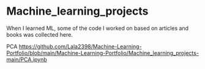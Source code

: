# Machine_learning_projects
When I learned ML, some of the code I worked on based on articles and books was collected here.


PCA https://github.com/Lala2398/Machine-Learning-Portfolio/blob/main/Machine-Learning-Portfolio/Machine_learning_projects-main/PCA.ipynb 
